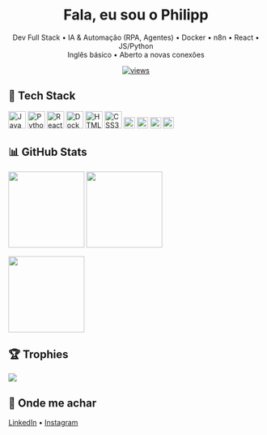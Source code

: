 <!-- Banner (troque pelo seu em assets/banner.png) -->
<!-- <p align="center">
  <img src="assets/banner.png" alt="Philipp — IA & Automação" width="100%" />
</p> -->

<h1 align="center">Fala, eu sou o Philipp</h1>
<p align="center">
  Dev Full Stack • IA & Automação (RPA, Agentes) • Docker • n8n • React • JS/Python<br/>
  Inglês básico • Aberto a novas conexões
</p>

<p align="center">
  <a href="https://komarev.com/ghpvc/?username=Philipp0Ruan">
    <img src="https://komarev.com/ghpvc/?username=Philipp0Ruan&color=blueviolet&style=flat" alt="views"/>
  </a>
</p>

## 🧰 Tech Stack
<p>
  <!-- core -->
  <img src="https://cdn.jsdelivr.net/gh/devicons/devicon/icons/javascript/javascript-original.svg" height="34" title="JavaScript"/>
  <img src="https://cdn.jsdelivr.net/gh/devicons/devicon/icons/python/python-original.svg" height="34" title="Python"/>
  <img src="https://cdn.jsdelivr.net/gh/devicons/devicon/icons/react/react-original.svg" height="34" title="React"/>
  <img src="https://cdn.jsdelivr.net/gh/devicons/devicon/icons/docker/docker-original.svg" height="34" title="Docker"/>
  <img src="https://cdn.jsdelivr.net/gh/devicons/devicon/icons/html5/html5-original.svg" height="34" title="HTML5"/>
  <img src="https://cdn.jsdelivr.net/gh/devicons/devicon/icons/css3/css3-original.svg" height="34" title="CSS3"/>
  <!-- extras -->
  <img src="https://img.shields.io/badge/n8n-ef476f?logo=n8n&logoColor=white" height="22" title="n8n"/>
  <img src="https://img.shields.io/badge/Agentes%20de%20IA-000?logo=openai&logoColor=white" height="22"/>
  <img src="https://img.shields.io/badge/RPA-Automa%C3%A7%C3%A3o%20de%20Processos-555" height="22"/>
  <img src="https://img.shields.io/badge/EN-Ingl%C3%AAs%20b%C3%A1sico-1f6feb" height="22"/>
</p>

## 📊 GitHub Stats
<p>
  <img src="https://github-readme-stats.vercel.app/api?username=Philipp0Ruan&show_icons=true&theme=tokyonight&hide_border=true" height="150"/>
  <img src="https://github-readme-streak-stats.herokuapp.com?user=Philipp0Ruan&theme=tokyonight&hide_border=true" height="150"/>
</p>

<p>
  <img src="https://github-readme-stats.vercel.app/api/top-langs/?username=Philipp0Ruan&layout=compact&theme=tokyonight&hide_border=true" height="150"/>
</p>

## 🏆 Trophies
<p>
  <img src="https://github-profile-trophy.vercel.app/?username=Philipp0Ruan&theme=onedark&no-frame=true&row=1&column=6"/>
</p>

## 🔗 Onde me achar
[LinkedIn](https://www.linkedin.com/in/philipp-belarmino-1a8a19243) •
[Instagram](https://www.instagram.com/lipp_ruan)
